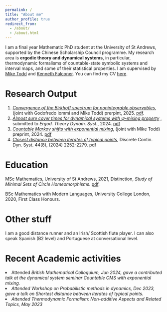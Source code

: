 ```yaml
---
permalink: /
title: "About me"
author_profile: true
redirect_from: 
  - /about/
  - /about.html
---
```


I am a final year Mathematic PhD student at the University of St Andrews, supported by the Chinese Scholarship Council programme. My research area is **ergodic theory and dynamical systems**, in particular, thermodynamic formalisms of countable-state symbolic systems and interval maps, and some of their statistical properties. I am supervised by [Mike Todd](https://mtoddm.github.io/) and [Kenneth Falconer](https://kennethfalconer.github.io/). You can find my CV [here](../assets/CV.pdf). <br>

# Research Output

  1. <em>[Convergence of the Birkhoff spectrum for nonintegrable observables](https://arxiv.org/abs/2506.21390)</em>, (joint with Godofredo Iommi and Mike Todd) prerpint, 2025. [pdf](https://BoyuanZhao.github.io/files/mfa_cusp.pdf).
  2. <em>[Almost sure cover times for dynamical systems with ψ-mixing property](https://arxiv.org/abs/2412.17425) </em>, submitted to <em> Ergod. Theory Dynam. Syst.</em>, 2024. [pdf](https://BoyuanZhao.github.io/files/covertime.pdf)
  3. <em>[Countable Markov shifts with exponential mixing](https://arxiv.org/abs/2403.02092)</em>, (joint with Mike Todd) preprint, 2024. [pdf](https://BoyuanZhao.github.io/files/expCMS.pdf) <br>
  4. <em>[Closest distance between iterates of typical points](https://www.aimsciences.org/article/doi/10.3934/dcds.2024026)</em>, Discrete Contin. Dyn. Syst. 44(8), (2024) 2252-2279. [pdf](https://BoyuanZhao.github.io/files/MinimalDistance.pdf)

# Education 
MSc Mathematics, University of St Andrews, 2021, Distinction, <em>Study of Minimal Sets of Circle
Homeomorphisms</em>. [pdf](https://BoyuanZhao.github.io/files/Masterthesis.pdf).

BSc Mathematics with Modern Languages, University College London, 2020, First Class Honours.

  
# Other stuff
<p>I am a good distance runner and an Irish/ Scottish flute player. I can also speak Spanish (B2 level) and Portuguese at conversational level.</p>

# Recent Academic activities 
  <li> Attended <em>British Mathematical Colloquium<em>, Jun 2024, gave a contributed talk at the dynamical system seminar <em> Countable CMS with exponential mixing</em>.   
  <li> Attended <em>Workshop on Probabilistic methods in dynamics</em>, Dec 2023, gave a talk on <em>Shortest distance between iterates of typical points</em>.
  <li> Attended <em>Thermodynamic Formalism: Non-additive Aspects and Related Topics</em>, May 2023</li>
